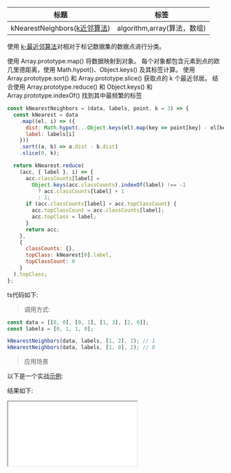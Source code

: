 |  标题   | 标签  |
|  ----  | ----  |
| kNearestNeighbors([k近邻算法](https://baike.baidu.com/item/k%E8%BF%91%E9%82%BB%E7%AE%97%E6%B3%95/9512781?fr=aladdin)) | algorithm,array(算法，数组) |

使用 [k-最近邻算法](https://en.wikipedia.org/wiki/K-nearest_neighbors_algorithm)对相对于标记数据集的数据点进行分类。

使用 Array.prototype.map() 将数据映射到对象。 每个对象都包含元素到点的欧几里德距离，使用 Math.hypot()、Object.keys() 及其标签计算。
使用 Array.prototype.sort() 和 Array.prototype.slice() 获取点的 k 个最近邻居。
结合使用 Array.prototype.reduce() 和 Object.keys() 和 Array.prototype.indexOf() 找到其中最频繁的标签

```js
const kNearestNeighbors = (data, labels, point, k = 3) => {
  const kNearest = data
    .map((el, i) => ({
      dist: Math.hypot(...Object.keys(el).map(key => point[key] - el[key])),
      label: labels[i]
    }))
    .sort((a, b) => a.dist - b.dist)
    .slice(0, k);

  return kNearest.reduce(
    (acc, { label }, i) => {
      acc.classCounts[label] =
        Object.keys(acc.classCounts).indexOf(label) !== -1
          ? acc.classCounts[label] + 1
          : 1;
      if (acc.classCounts[label] > acc.topClassCount) {
        acc.topClassCount = acc.classCounts[label];
        acc.topClass = label;
      }
      return acc;
    },
    {
      classCounts: {},
      topClass: kNearest[0].label,
      topClassCount: 0
    }
  ).topClass;
};
```

ts代码如下:

<div class="code-editor" data-url="codes/javascript/ts/k-nearest-neighbors.ts" data-language="typescript"></div>

> 调用方式:

```js
const data = [[0, 0], [0, 1], [1, 3], [2, 0]];
const labels = [0, 1, 1, 0];

kNearestNeighbors(data, labels, [1, 2], 2); // 1
kNearestNeighbors(data, labels, [1, 0], 2); // 0
```

> 应用场景

以下是一个实战<a href="codes/javascript/html/k-nearest-neighbors.html" target="_blank" rel="noopener noreferrer">示例</a>:

<div class="code-editor" data-url="codes/javascript/html/k-nearest-neighbors.html" data-language="html"></div>

结果如下:

<iframe src="codes/javascript/html/k-nearest-neighbors.html"></iframe>